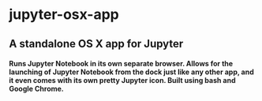 # jupyter-osx-app

## A standalone OS X app for Jupyter
#### Runs Jupyter Notebook in its own separate browser. Allows for the launching of Jupyter Notebook from the dock just like any other app, and it even comes with its own pretty Jupyter icon. Built using bash and Google Chrome.
